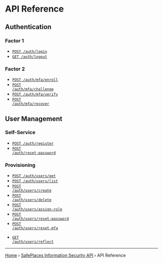 # API Reference

## Authentication

### Factor 1

- <code><a href="login.md">POST /auth/login</a></code>
- <code><a href="logout.md">GET /auth/logout</a></code>

### Factor 2

- <code><a href="mfa/enroll.md">POST /auth/mfa/enroll</a></code>
- <code><a href="mfa/challenge.md">POST /auth/mfa/challenge</a></code>
- <code><a href="mfa/verify.md">POST /auth/mfa/verify</a></code>
- <code><a href="mfa/recover.md">POST /auth/mfa/recover</a></code>

## User Management

### Self-Service

- <code><a href="register.md">POST /auth/register</a></code>
- <code><a href="reset-password.md">POST /auth/reset-password</a></code>

### Provisioning

- <code><a href="users/get.md">POST /auth/users/get</a></code>
- <code><a href="users/list.md">POST /auth/users/list</a></code>
- <code><a href="users/create.md">POST /auth/users/create</a></code>
- <code><a href="users/delete.md">POST /auth/users/delete</a></code>
- <code><a href="users/assign-role.md">POST /auth/users/assign-role</a></code>
- <code><a href="users/reset-password.md">POST /auth/users/reset-password</a></code>
- <code><a href="users/reset-mfa.md">POST /auth/users/reset-mfa</a></code>

* <code><a href="users/reflect.md">GET /auth/users/reflect</a></code>

---

[Home](../README.md) › [SafePlaces Information Security API](README.md)
› API Reference
